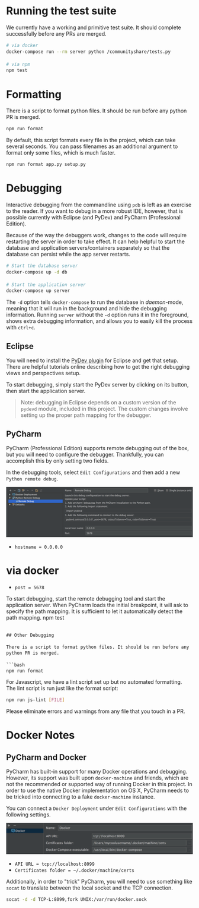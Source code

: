 # Running the test suite

We currently have a working and primitive test suite. It should complete successfully before any PRs are merged.

```bash
# via docker
docker-compose run --rm server python /communityshare/tests.py

# via npm
npm test
```

# Formatting

There is a script to format python files. It should be run before any python PR is merged.

```bash
npm run format
```

By default, this script formats every file in the project, which can take several seconds. You can pass filenames as an additional argument to format only some files, which is much faster.

```bash
npm run format app.py setup.py
```

# Debugging

Interactive debugging from the commandline using `pdb` is left as an exercise to the reader.
If you want to debug in a more robust IDE, however, that is possible currently with Eclipse (and PyDev) and PyCharm (Professional Edition).

Because of the way the debuggers work, changes to the code will require restarting the server in order to take effect. It can help helpful to start the database and application servers/containers separately so that the database can persist while the app server restarts.

```bash
# Start the database server
docker-compose up -d db

# Start the application server
docker-compose up server
```

The `-d` option tells `docker-compose` to run the database in _daemon_-mode, meaning that it will run in the background and hide the debugging information. Running `server` without the `-d` option runs it in the foreground, shows extra debugging information, and allows you to easily kill the process with `ctrl+c`.

## Eclipse

You will need to install the [PyDev plugin](https://marketplace.eclipse.org/content/pydev-python-ide-eclipse) for Eclipse and get that setup.
There are helpful tutorials online describing how to get the right debugging views and perspectives setup.

To start debugging, simply start the PyDev server by clicking on its button, then start the application server.

> Note: debugging in Eclipse depends on a custom version of the `pydevd` module, included in this project. The custom changes involve setting up the proper path mapping for the debugger.

## PyCharm

PyCharm (Professional Edition) supports remote debugging out of the box, but you will need to configure the debugger. Thankfully, you can accomplish this by only setting two fields.

In the debugging tools, select `Edit Configurations` and then add a new `Python remote debug`.

![Remote debugging settings](/docs/images/pycharm-remote-debug-settings.png)

 - `hostname = 0.0.0.0`
# via docker
 - `post = 5678`

To start debugging, start the remote debugging tool and start the application server. When PyCharm loads the initial breakpoint, it will ask to specify the path mapping. It is sufficient to let it automatically detect the path mapping.
npm test
```

## Other Debugging

There is a script to format python files. It should be run before any python PR is merged.

```bash
npm run format
```

For Javascript, we have a lint script set up but no automated formatting. The lint script is run just like the format script:

```bash
npm run js-lint [FILE]
```

Please eliminate errors and warnings from any file that you touch in a PR.

# Docker Notes

## PyCharm and Docker

PyCharm has built-in support for many Docker operations and debugging. However, its support was built upon `docker-machine` and friends, which are not the recommended or supported way of running Docker in this project. In order to use the native Docker implementation on OS X, PyCharm needs to be tricked into connecting to a fake `docker-machine` instance.

You can connect a `Docker Deployment` under `Edit Configurations` with the following settings.

![Docker Deployment Settings](/docs/images/pycharm-docker-deployment-settings.png)

 - `API URL = tcp://localhost:8099`
 - `Certificates folder = ~/.docker/machine/certs`

Additionally, in order to "trick" PyCharm, you will need to use something like `socat` to translate between the local socket and the TCP connection.

```bash
socat -d -d TCP-L:8099,fork UNIX:/var/run/docker.sock
```

